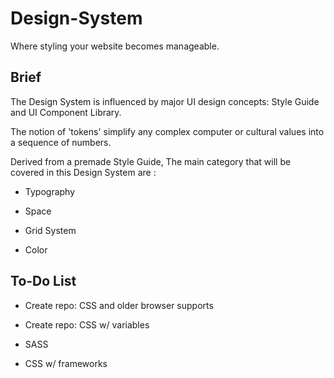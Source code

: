 # Design-System

Where styling your website becomes manageable.

## Brief

The Design System is influenced by major UI design concepts: Style Guide and UI Component Library.

The notion of 'tokens' simplify any complex computer or cultural values into a sequence of numbers.

Derived from a premade Style Guide, The main category that will be covered in this Design System are :

* Typography

* Space

* Grid System

* Color

## To-Do List

- Create repo: CSS and older browser supports

- Create repo: CSS w/ variables

- SASS

- CSS w/ frameworks
